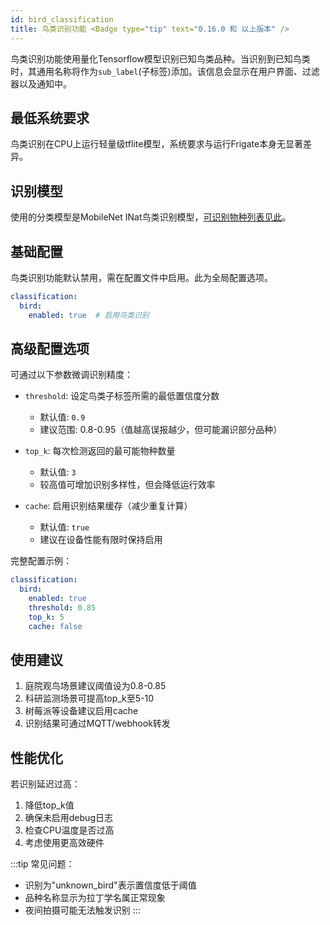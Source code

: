 ```yaml
---
id: bird_classification
title: 鸟类识别功能 <Badge type="tip" text="0.16.0 和 以上版本" />
---
```


鸟类识别功能使用量化Tensorflow模型识别已知鸟类品种。当识别到已知鸟类时，其通用名称将作为`sub_label`(子标签)添加。该信息会显示在用户界面、过滤器以及通知中。

## 最低系统要求

鸟类识别在CPU上运行轻量级tflite模型，系统要求与运行Frigate本身无显著差异。

## 识别模型

使用的分类模型是MobileNet INat鸟类识别模型，[可识别物种列表见此](https://raw.githubusercontent.com/google-coral/test_data/master/inat_bird_labels.txt)。

## 基础配置

鸟类识别功能默认禁用，需在配置文件中启用。此为全局配置选项。

```yaml
classification:
  bird:
    enabled: true  # 启用鸟类识别
```

## 高级配置选项

可通过以下参数微调识别精度：

- `threshold`: 设定鸟类子标签所需的最低置信度分数
  - 默认值: `0.9`
  - 建议范围: 0.8-0.95（值越高误报越少，但可能漏识部分品种）

- `top_k`: 每次检测返回的最可能物种数量
  - 默认值: `3`
  - 较高值可增加识别多样性，但会降低运行效率

- `cache`: 启用识别结果缓存（减少重复计算）
  - 默认值: `true`
  - 建议在设备性能有限时保持启用

完整配置示例：
```yaml
classification:
  bird:
    enabled: true
    threshold: 0.85
    top_k: 5
    cache: false
```

## 使用建议

1. 庭院观鸟场景建议阈值设为0.8-0.85
2. 科研监测场景可提高top_k至5-10
3. 树莓派等设备建议启用cache
4. 识别结果可通过MQTT/webhook转发

## 性能优化

若识别延迟过高：
1. 降低top_k值
2. 确保未启用debug日志
3. 检查CPU温度是否过高
4. 考虑使用更高效硬件

:::tip
常见问题：
- 识别为"unknown_bird"表示置信度低于阈值
- 品种名称显示为拉丁学名属正常现象
- 夜间拍摄可能无法触发识别
:::
